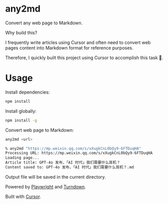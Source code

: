 # any2md
Convert any web page to Markdown.

Why build this?

I frequently write articles using Cursor and often need to convert web pages content into Markdown format for reference purposes.

Therefore, I quickly built this project using Cursor to accomplish this task 🎉.

# Usage

Install dependencies:

```bash
npm install
```
Install globally:

```bash
npm install -g
```

Convert web page to Markdown:

```bash
any2md <url>
```

```bash
% any2md "https://mp.weixin.qq.com/s/xXugkCnL0bQy9-6FTDuqHA" 
Processing URL: https://mp.weixin.qq.com/s/xXugkCnL0bQy9-6FTDuqHA
Loading page...
Article title: GPT-4o 发布，「AI 时代」我们需要什么耳机？
Content saved to: GPT-4o 发布，「AI 时代」我们需要什么耳机？.md
```

Output file will be saved in the current directory.


Powered by [Playwright](https://playwright.dev/) and [Turndown](https://github.com/domchristie/turndown).

Built with [Cursor](https://www.cursor.com/).
